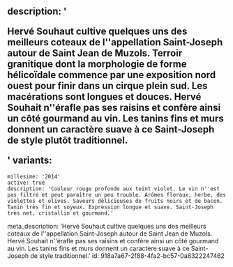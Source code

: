 description: '<p>Hervé Souhaut cultive quelques uns des meilleurs coteaux de l''appellation Saint-Joseph autour de Saint Jean de Muzols. Terroir granitique dont la morphologie de forme hélicoïdale commence par une exposition nord ouest pour finir dans un cirque plein sud. Les macérations sont longues et douces. Hervé Souhait n''érafle pas ses raisins et confère ainsi un côté gourmand au vin. Les tanins fins et murs donnent un caractère suave à ce Saint-Joseph de style plutôt traditionnel.</p>'
variants:
  -
    millesime: '2014'
    active: true
    description: 'Couleur rouge profonde aux teint violet. Le vin n''est pas filtré et peut paraître un peu trouble. Arômes floraux, herbe, des violettes et olives. Saveurs délicieuses de fruits noirs et de bacon. Tanin très fin et soyeux. Expression longue et suave. Saint-Joseph très net, cristallin et gourmand.'
meta_description: 'Hervé Souhaut cultive quelques uns des meilleurs coteaux de l''appellation Saint-Joseph autour de Saint Jean de Muzols. Hervé Souhait n''érafle pas ses raisins et confère ainsi un côté gourmand au vin. Les tanins fins et murs donnent un caractère suave à ce Saint-Joseph de style traditionnel.'
id: 918a7a67-2f88-4fa2-bc57-0a8322247462
